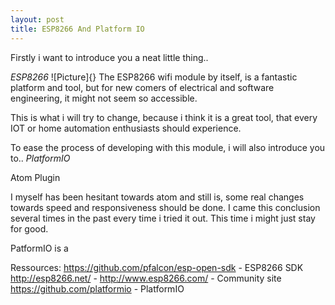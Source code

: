 ```yaml
---
layout: post
title: ESP8266 And Platform IO
---
```

Firstly i want to introduce you a neat little thing.. 

*ESP8266*
![Picture]{}
The ESP8266 wifi module by itself, is a fantastic platform and tool, but for new comers of electrical and software engineering, it might not seem so accessible. 

This is what i will try to change, because i think it is a great tool, that every IOT or home automation enthusiasts should experience. 



To ease the process of developing with this module, i will also introduce you to..
*PlatformIO*

Atom Plugin 

I myself has been hesitant towards atom and still is, some real changes towards speed and responsiveness should be done. I came this conclusion several times in the past every time i tried it out. This time i might just stay for good. 

PatformIO is a


Ressources:
https://github.com/pfalcon/esp-open-sdk - ESP8266 SDK
http://esp8266.net/ - 
http://www.esp8266.com/ - Community site
https://github.com/platformio - PlatformIO 